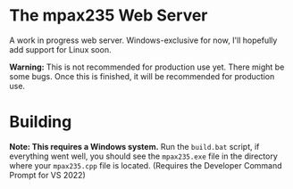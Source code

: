 # The mpax235 Web Server
A work in progress web server. Windows-exclusive for now, I'll hopefully add support for Linux soon.

**Warning:** This is not recommended for production use yet. There might be some bugs. Once this is finished, it will be recommended for production use.

# Building
**Note: This requires a Windows system.**
Run the `build.bat` script, if everything went well, you should see the `mpax235.exe` file in the directory where your `mpax235.cpp` file is located. (Requires the Developer Command Prompt for VS 2022)